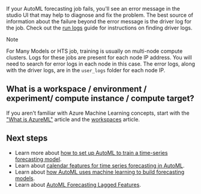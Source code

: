 If your AutoML forecasting job fails, you'll see an error message in the studio UI that may help to diagnose and fix the problem. The best source of information about the failure beyond the error message is the driver log for the job. Check out the [run logs](how-to-log-view-metrics.md#view-and-download-diagnostic-logs) guide for instructions on finding driver logs.

> [!NOTE]
> For Many Models or HTS job, training is usually on multi-node compute clusters. Logs for these jobs are present for each node IP address. You will need to search for error logs in each node in this case. The error logs, along with the driver logs, are in the `user_logs` folder for each node IP. 

## What is a workspace / environment / experiment/ compute instance / compute target? 

If you aren't familiar with Azure Machine Learning concepts, start with the ["What is AzureML"](overview-what-is-azure-machine-learning.md) article and the [workspaces](./concept-workspace.md) article.

## Next steps
* Learn more about [how to set up AutoML to train a time-series forecasting model](./how-to-auto-train-forecast.md).
* Learn about [calendar features for time series forecasting in AutoML](./concept-automl-forecasting-calendar-features.md).
* Learn about [how AutoML uses machine learning to build forecasting models](./concept-automl-forecasting-methods.md).
* Learn about [AutoML Forecasting Lagged Features](./concept-automl-forecasting-lags.md).
